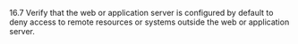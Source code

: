 16.7 Verify that the web or application server is configured by default to deny access to remote resources or systems outside the web or application server.